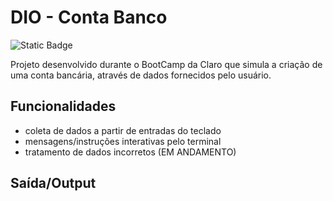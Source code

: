 # DIO - Conta Banco

![Static Badge](https://img.shields.io/badge/Java-Java?style=for-the-badge&logo=openjdk&color=red)

Projeto desenvolvido durante o BootCamp da Claro que simula a criação de uma conta bancária, através de dados fornecidos pelo usuário.

## Funcionalidades
- coleta de dados a partir de entradas do teclado
- mensagens/instruções interativas pelo terminal
- tratamento de dados incorretos (EM ANDAMENTO)

## Saída/Output